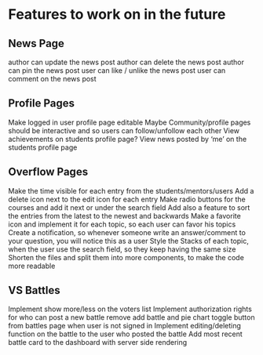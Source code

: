 # Features to work on in the future

## News Page

author can update the news post
author can delete the news post
author can pin the news post
user can like / unlike the news post
user can comment on the news post

## Profile Pages

Make logged in user profile page editable
Maybe Community/profile pages should be interactive and so users can follow/unfollow each other
View achievements on students profile page?
View news posted by ‘me’ on the students profile page

## Overflow Pages

Make the time visible for each entry from the students/mentors/users
Add a delete icon next to the edit icon for each entry
Make radio buttons for the courses and add it next or under the search field
Add also a feature to sort the entries from the latest to the newest and backwards
Make a favorite icon and implement it for each topic, so each user can favor his topics
Create a notification, so whenever someone write an answer/comment to your question, you will notice this as a user
Style the Stacks of each topic, when the user use the search field, so they keep having the same size
Shorten the files and split them into more components, to make the code more readable

## VS Battles

Implement show more/less on the voters list
Implement authorization rights for who can post a new battle
remove add battle and pie chart toggle button from battles page when user is not signed in
Implement editing/deleting function on the battle to the user who posted the battle
Add most recent battle card to the dashboard with server side rendering
